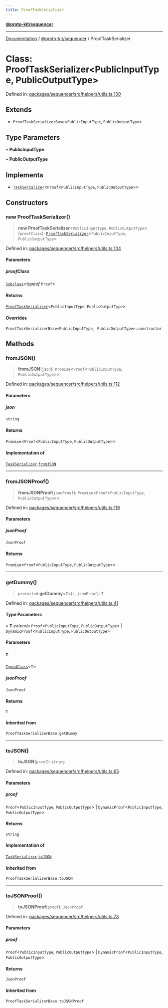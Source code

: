```yaml
---
title: ProofTaskSerializer
---
```


[**@proto-kit/sequencer**](../README.md)

***

[Documentation](../../../README.md) / [@proto-kit/sequencer](../README.md) / ProofTaskSerializer

# Class: ProofTaskSerializer\<PublicInputType, PublicOutputType\>

Defined in: [packages/sequencer/src/helpers/utils.ts:100](https://github.com/proto-kit/framework/blob/b953c754e500c62f01fbbd6d09adfb2f5577269d/packages/sequencer/src/helpers/utils.ts#L100)

## Extends

- `ProofTaskSerializerBase`\<`PublicInputType`, `PublicOutputType`\>

## Type Parameters

• **PublicInputType**

• **PublicOutputType**

## Implements

- [`TaskSerializer`](../interfaces/TaskSerializer.md)\<`Proof`\<`PublicInputType`, `PublicOutputType`\>\>

## Constructors

### new ProofTaskSerializer()

> **new ProofTaskSerializer**\<`PublicInputType`, `PublicOutputType`\>(`proofClass`): [`ProofTaskSerializer`](ProofTaskSerializer.md)\<`PublicInputType`, `PublicOutputType`\>

Defined in: [packages/sequencer/src/helpers/utils.ts:104](https://github.com/proto-kit/framework/blob/b953c754e500c62f01fbbd6d09adfb2f5577269d/packages/sequencer/src/helpers/utils.ts#L104)

#### Parameters

##### proofClass

[`Subclass`](../../protocol/type-aliases/Subclass.md)\<*typeof* `Proof`\>

#### Returns

[`ProofTaskSerializer`](ProofTaskSerializer.md)\<`PublicInputType`, `PublicOutputType`\>

#### Overrides

`ProofTaskSerializerBase<PublicInputType, PublicOutputType>.constructor`

## Methods

### fromJSON()

> **fromJSON**(`json`): `Promise`\<`Proof`\<`PublicInputType`, `PublicOutputType`\>\>

Defined in: [packages/sequencer/src/helpers/utils.ts:112](https://github.com/proto-kit/framework/blob/b953c754e500c62f01fbbd6d09adfb2f5577269d/packages/sequencer/src/helpers/utils.ts#L112)

#### Parameters

##### json

`string`

#### Returns

`Promise`\<`Proof`\<`PublicInputType`, `PublicOutputType`\>\>

#### Implementation of

[`TaskSerializer`](../interfaces/TaskSerializer.md).[`fromJSON`](../interfaces/TaskSerializer.md#fromjson)

***

### fromJSONProof()

> **fromJSONProof**(`jsonProof`): `Promise`\<`Proof`\<`PublicInputType`, `PublicOutputType`\>\>

Defined in: [packages/sequencer/src/helpers/utils.ts:119](https://github.com/proto-kit/framework/blob/b953c754e500c62f01fbbd6d09adfb2f5577269d/packages/sequencer/src/helpers/utils.ts#L119)

#### Parameters

##### jsonProof

`JsonProof`

#### Returns

`Promise`\<`Proof`\<`PublicInputType`, `PublicOutputType`\>\>

***

### getDummy()

> `protected` **getDummy**\<`T`\>(`c`, `jsonProof`): `T`

Defined in: [packages/sequencer/src/helpers/utils.ts:41](https://github.com/proto-kit/framework/blob/b953c754e500c62f01fbbd6d09adfb2f5577269d/packages/sequencer/src/helpers/utils.ts#L41)

#### Type Parameters

• **T** *extends* `Proof`\<`PublicInputType`, `PublicOutputType`\> \| `DynamicProof`\<`PublicInputType`, `PublicOutputType`\>

#### Parameters

##### c

[`TypedClass`](../type-aliases/TypedClass.md)\<`T`\>

##### jsonProof

`JsonProof`

#### Returns

`T`

#### Inherited from

`ProofTaskSerializerBase.getDummy`

***

### toJSON()

> **toJSON**(`proof`): `string`

Defined in: [packages/sequencer/src/helpers/utils.ts:65](https://github.com/proto-kit/framework/blob/b953c754e500c62f01fbbd6d09adfb2f5577269d/packages/sequencer/src/helpers/utils.ts#L65)

#### Parameters

##### proof

`Proof`\<`PublicInputType`, `PublicOutputType`\> | `DynamicProof`\<`PublicInputType`, `PublicOutputType`\>

#### Returns

`string`

#### Implementation of

[`TaskSerializer`](../interfaces/TaskSerializer.md).[`toJSON`](../interfaces/TaskSerializer.md#tojson)

#### Inherited from

`ProofTaskSerializerBase.toJSON`

***

### toJSONProof()

> **toJSONProof**(`proof`): `JsonProof`

Defined in: [packages/sequencer/src/helpers/utils.ts:73](https://github.com/proto-kit/framework/blob/b953c754e500c62f01fbbd6d09adfb2f5577269d/packages/sequencer/src/helpers/utils.ts#L73)

#### Parameters

##### proof

`Proof`\<`PublicInputType`, `PublicOutputType`\> | `DynamicProof`\<`PublicInputType`, `PublicOutputType`\>

#### Returns

`JsonProof`

#### Inherited from

`ProofTaskSerializerBase.toJSONProof`
